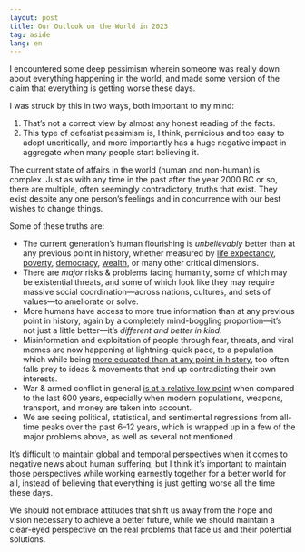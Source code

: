 ```yaml
---
layout: post
title: Our Outlook on the World in 2023
tag: aside
lang: en
---
```


I encountered some deep pessimism wherein someone was really down about
everything happening in the world, and made some version of the claim that
everything is getting worse these days.

I was struck by this in two ways, both important to my mind:

1. That’s not a correct view by almost any honest reading of the facts.
2. This type of defeatist pessimism is, I think, pernicious and too easy to
   adopt uncritically, and more importantly has a huge negative impact in
   aggregate when many people start believing it.

The current state of affairs in the world (human and non-human) is complex. Just
as with any time in the past after the year 2000 BC or so, there are multiple,
often seemingly contradictory, truths that exist. They exist despite any one
person’s feelings and in concurrence with our best wishes to change things.

Some of these truths are:

* The current generation’s human flourishing is _unbelievably_ better than at
  any previous point in history, whether measured by [life expectancy][le],
  [poverty][po], [democracy][de], [wealth][we], or many other critical
  dimensions.
* There are _major_ risks & problems facing humanity, some of which may be
  existential threats, and some of which look like they may require massive
  social coordination—across nations, cultures, and sets of values—to ameliorate
  or solve.
* More humans have access to more true information than at any previous point in
  history, again by a completely mind-boggling proportion—it’s not just a little
  better—it’s _different and better in kind_.
* Misinformation and exploitation of people through fear, threats, and viral
  memes are now happening at lightning-quick pace, to a population which while
  being [more educated than at any point in history][ed], too often falls prey
  to ideas & movements that end up contradicting their own interests.
* War & armed conflict in general [is at a relative low point][wa] when compared
  to the last 600 years, especially when modern populations, weapons, transport,
  and money are taken into account.
* We are seeing political, statistical, and sentimental regressions from
  all-time peaks over the past 6–12 years, which is wrapped up in a few of the
  major problems above, as well as several not mentioned.

It’s difficult to maintain global and temporal perspectives when it comes to
negative news about human suffering, but I think it’s important to maintain
those perspectives while working earnestly together for a better world for all,
instead of believing that everything is just getting worse all the time these
days.

We should not embrace attitudes that shift us away from the hope and vision
necessary to achieve a better future, while we should maintain a clear-eyed
perspective on the real problems that face us and their potential solutions.

[le]: https://ourworldindata.org/life-expectancy
[po]: https://ourworldindata.org/explorers/poverty-explorer?tab=chart&facet=none&country=~OWID_WRL&Indicator=Share+in+poverty&Poverty+line=%242.15+per+day%3A+International+Poverty+Line&Household+survey+data+type=Show+data+from+both+income+and+consumption+surveys&Show+breaks+between+less+comparable+surveys=false
[de]: https://ourworldindata.org/explorers/democracy?tab=chart&country=~OWID_WRL&Dataset=Varieties+of+Democracy&Metric=Electoral+democracy&Sub-metric=Main+index
[we]: https://ourworldindata.org/economic-growth
[ed]: https://ourworldindata.org/global-education
[wa]: https://ourworldindata.org/war-and-peace
